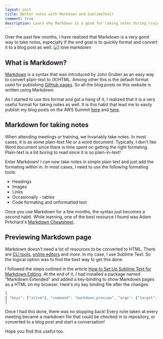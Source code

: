 ```yaml
---
layout: post
title: Better notes with Markdown and SublimeText!
comment: true
description: Learn why Markdown is a good for taking notes during trainings and meetings and plugins for Sublime Text2+Markdown integration. It's very good for converting to blog posts with Github pages as well.
---
```


Over the past few months, I have realized that Markdown is a very good way to take notes, especially if the end goal is to quickly format and convert it to a blog post as well. 
![i love markdown](https://res.cloudinary.com/akshayranganath-dflt/image/upload/blog/i%2520love%2520markdown.png)

## What is Markdown?
[Markdown](https://daringfireball.net/projects/markdown/) is a syntax that was introduced by John Gruber as an easy way to convert plain-text to (X)HTML. Among other this is the default format used for publishing [GitHub pages](https://pages.github.com/). So all the blog posts on this website is written using Markdown.

As I started to use this format and got a hang of it, I realized that it is a very useful format for taking notes as well. It is this habit that lead me to easily publish my blog posts on the AWS Summit [here](https://akshayranganath.github.io/AWSSummit-SFO-Day1-Notes/) and [here](https://akshayranganath.github.io/AWSSummit-SFO-Day2-Keynote-Notes/).

## Markdown for taking notes
When attending meetings or training, we invariably take notes. In most cases, it is as some plain-text file or a word document. Typically, I don't like Word document since there is time spent on getting the right formating. Plain-text is a bit boring to read since it is so plain-in-text!

Enter Markdown! I can now take notes in simple plain text and just add the formating within in. In most cases, I need to use the following formating tools:

* Headings
* Images
* Links
* Occasionally - tables
* Code formating and unformatted text

Once you use Markdown for a few months, the syntax just becomes a second habit. While learning, one of the best resource I found was Adam Pritchard's [Markdown Cheatsheet](https://github.com/adam-p/markdown-here/wiki/Markdown-Cheatsheet).

## Previewing Markdown page
Markdown doesn't need a lot of resources to be converted to HTML. There are [CLI tools](https://github.com/showdownjs/showdown), [online editors](http://dillinger.io/) and more. In my case, I use Sublime Text. So the logical option was to find the best way to get this done.

I followed the steps outlined in the article [How to Set Up Sublime Text for Markdown Editing](http://plaintext-productivity.net/2-04-how-to-set-up-sublime-text-for-markdown-editing.html). At the end of it, I had installed a package named "Markdown Extended" and added a key-binding to show Markdown pages as a HTML on my browser. Here's my key binding file after the changes

```javascript
[
{ "keys": ["alt+m"], "command": "markdown_preview", "args": {"target": "browser", "parser":"markdown"} }
]
```

Once I had this done, there was no stopping back! Every note taken at every meeting became a markdown file that could be checked in to repository, or converted to a blog post and start a conversation!

Hope you find this useful too.